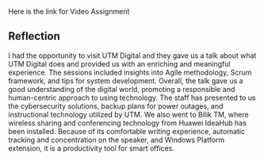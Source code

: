 <a herf="https://youtu.be/bFwAtcFAptc">Here is the link for Video Assignment</a>

## Reflection
I had the opportunity to visit UTM Digital and they gave us a talk about what UTM Digital does and provided us with an enriching and meaningful experience. The sessions included insights into Agile methodology, Scrum framework, and tips for system development. Overall, the talk gave us a good understanding of the digital world, promoting a responsible and human-centric approach to using technology. The staff has presented to us the cybersecurity solutions, backup plans for power outages, and instructional technology utilized by UTM. We also went to Bilik TM, where wireless sharing and conferencing technology from Huawei IdeaHub has been installed. Because of its comfortable writing experience, automatic tracking and concentration on the speaker, and Windows Platform extension, it is a productivity tool for smart offices.

